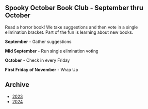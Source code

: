 ## Spooky October Book Club - September thru October
Read a horror book! We take suggestions and then vote in a single elimination bracket. Part of the fun is learning about new books.

**September** - Gather suggestions

**Mid September** - Run single elimination voting

**October** - Check in every Friday

**First Friday of November** - Wrap Up

## Archive

- [2023](2023.md)
- [2024](2024.md)
